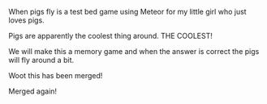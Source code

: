 When pigs fly is a test bed game using Meteor for my little girl who just loves pigs.

Pigs are apparently the coolest thing around. THE COOLEST!

We will make this a memory game and when the answer is correct the pigs will fly around a bit.

Woot this has been merged!

Merged again!
